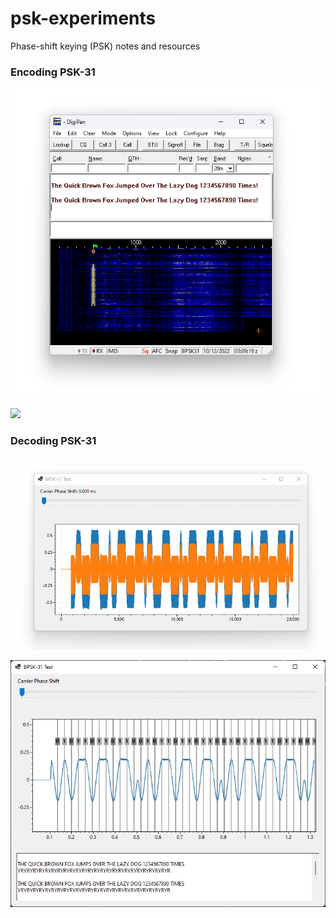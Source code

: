 # psk-experiments
Phase-shift keying (PSK) notes and resources

### Encoding PSK-31

![](psktest/screenshot2.png)

![](psk-encode-test.png)

### Decoding PSK-31

![](psktest/screenshot.gif)

![](psktest/screenshot.png)